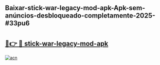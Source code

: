 ## Baixar-stick-war-legacy-mod-apk-Apk-sem-anúncios-desbloqueado-completamente-2025-#33pu6

# <h2><a href="https://ainizakaria.my?title=stick-war-legacy-mod-apk&ref=20M">🔗👉 🔴 stick-war-legacy-mod-apk</a></h2>

[![acn](https://github.com/user-attachments/assets/0f9c940e-d8b0-45ae-aac7-cd30a18b3e1c)](https://ainizakaria.my?title=stick-war-legacy-mod-apk&ref=20M)


